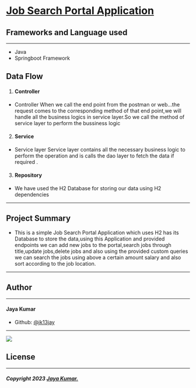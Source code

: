   # [Job Search Portal Application]()

## Frameworks and Language used
___
* Java
* Springboot Framework 

## Data Flow
1. #### Controller
* Controller When we call the end point from the postman or web...the request comes to the corresponding method of that end point,we will handle all the business logics in service layer.So we call the method of service layer to perform the bussiness logic

2. #### Service
* Service layer Service layer contains all the necessary business logic to perform the operation and is calls the dao layer to fetch the data if required .

3. #### Repository
* We have used the H2 Database for storing our data using H2 dependencies

___

## Project Summary

* This is a simple Job Search Portal Application which uses H2 has its Database to store the data,using this Application and provided endpoints we can add new jobs to the portal,search jobs through title,update jobs,delete jobs and also using the provided custom queries we can search the jobs using above a certain amount salary and also sort according to the job location.
___


## Author
___
 #### Jaya Kumar

 
 * Github: [@jk13jay]()

___



 ![](https://images.app.goo.gl/QUZv5TVJvov1H8x5A)

 ## License
 ___
 ##### Copyright 2023 [Jaya Kumar.]()
  




